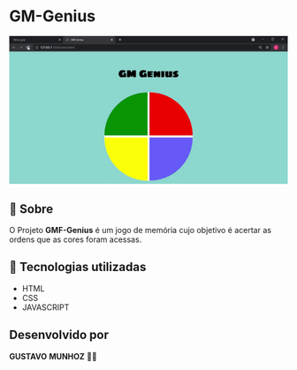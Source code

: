 # GM-Genius
  <img src="./img/GM Genius.gif.gif" width = 1200px> 


  

  ## 📑 Sobre 
 O Projeto **GMF-Genius** é um jogo de memória cujo objetivo é acertar as ordens que as cores foram acessas.

## 🚀 Tecnologias utilizadas 
  - HTML
  - CSS
  - JAVASCRIPT

## Desenvolvido por 
 **GUSTAVO**  **MUNHOZ** 👨‍💻 